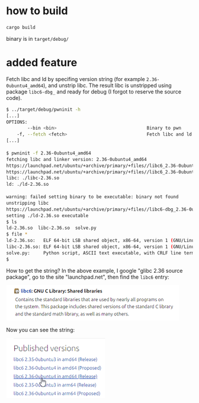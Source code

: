# how to build

```bash
cargo build
```

binary is in `target/debug/`

# added feature

Fetch libc and ld by specifing version string (for example `2.36-0ubuntu4_amd64`), and unstrip libc. The result libc is unstripped using package `libc6-dbg_` and ready for debug (I forgot to reserve the source code).

```bash
$ ../target/debug/pwninit -h
[...]
OPTIONS:
        --bin <bin>                                  Binary to pwn
    -f, --fetch <fetch>                              Fetch libc and ld by version
[...]

$ pwninit -f 2.36-0ubuntu4_amd64
fetching libc and linker version: 2.36-0ubuntu4_amd64
https://launchpad.net/ubuntu/+archive/primary/+files//libc6_2.36-0ubuntu4_amd64.deb
https://launchpad.net/ubuntu/+archive/primary/+files//libc6_2.36-0ubuntu4_amd64.deb
libc: ./libc-2.36.so
ld: ./ld-2.36.so

warning: failed setting binary to be executable: binary not found
unstripping libc
https://launchpad.net/ubuntu/+archive/primary/+files//libc6-dbg_2.36-0ubuntu4_amd64.deb
setting ./ld-2.36.so executable
$ ls
ld-2.36.so  libc-2.36.so  solve.py
$ file *
ld-2.36.so:   ELF 64-bit LSB shared object, x86-64, version 1 (GNU/Linux), dynamically linked, BuildID[sha1]=292e105c0bb3ee8e8f5b917f8af764373d206659, stripped
libc-2.36.so: ELF 64-bit LSB shared object, x86-64, version 1 (GNU/Linux), dynamically linked, interpreter /lib64/ld-linux-x86-64.so.2, BuildID[sha1]=d1704d25fbbb72fa95d517b883131828c0883fe9, for GNU/Linux 3.2.0, with debug_info, not stripped
solve.py:     Python script, ASCII text executable, with CRLF line terminators
$
```

How to get the string? In the above example, I google "glibc 2.36 source package", go to the site "launchpad.net", then find the `libc6` entry: 

![image-20231004144056203](images/image-20231004144056203.png)

Now you can see the string:

![image-20231004144138335](images/image-20231004144138335.png)
